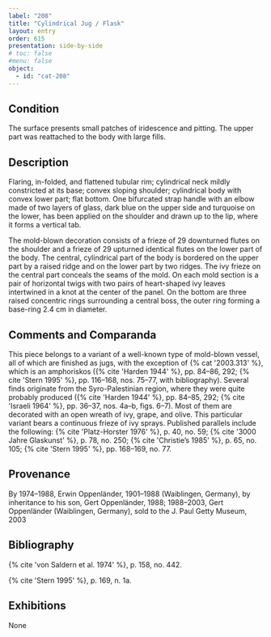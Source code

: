```yaml
---
label: "208"
title: "Cylindrical Jug / Flask"
layout: entry
order: 615
presentation: side-by-side
# toc: false
#menu: false 
object:
  - id: "cat-208"
---
```


## Condition

The surface presents small patches of iridescence and pitting. The upper part was reattached to the body with large fills.

## Description

Flaring, in-folded, and flattened tubular rim; cylindrical neck mildly constricted at its base; convex sloping shoulder; cylindrical body with convex lower part; flat bottom. One bifurcated strap handle with an elbow made of two layers of glass, dark blue on the upper side and turquoise on the lower, has been applied on the shoulder and drawn up to the lip, where it forms a vertical tab.

The mold-blown decoration consists of a frieze of 29 downturned flutes on the shoulder and a frieze of 29 upturned identical flutes on the lower part of the body. The central, cylindrical part of the body is bordered on the upper part by a raised ridge and on the lower part by two ridges. The ivy frieze on the central part conceals the seams of the mold. On each mold section is a pair of horizontal twigs with two pairs of heart-shaped ivy leaves intertwined in a knot at the center of the panel. On the bottom are three raised concentric rings surrounding a central boss, the outer ring forming a base-ring 2.4 cm in diameter.

## Comments and Comparanda

This piece belongs to a variant of a well-known type of mold-blown vessel, all of which are finished as jugs, with the exception of {% cat '2003.313' %}, which is an amphoriskos ({% cite 'Harden 1944' %}, pp. 84–86, 292; {% cite 'Stern 1995' %}, pp. 116–168, nos. 75–77, with bibliography). Several finds originate from the Syro-Palestinian region, where they were quite probably produced ({% cite 'Harden 1944' %}, pp. 84–85, 292; {% cite 'Israeli 1964' %}, pp. 36–37, nos. 4a–b, figs. 6–7). Most of them are decorated with an open wreath of ivy, grape, and olive. This particular variant bears a continuous frieze of ivy sprays. Published parallels include the following: {% cite 'Platz-Horster 1976' %}, p. 40, no. 59; {% cite '3000 Jahre Glaskunst' %}, p. 78, no. 250; {% cite 'Christie’s 1985' %}, p. 65, no. 105; {% cite 'Stern 1995' %}, pp. 168–169, no. 77.

## Provenance

By 1974–1988, Erwin Oppenländer, 1901–1988 (Waiblingen, Germany), by inheritance to his son, Gert Oppenländer, 1988; 1988–2003, Gert Oppenländer (Waiblingen, Germany), sold to the J. Paul Getty Museum, 2003

## Bibliography

{% cite 'von Saldern et al. 1974' %}, p. 158, no. 442.

{% cite 'Stern 1995' %}, p. 169, n. 1a.

## Exhibitions

None
